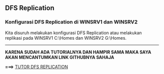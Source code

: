 ## DFS Replication
### Konfigurasi DFS Replication di WINSRV1 dan WINSRV2
Kita disuruh melakukan konfigurasi DFS Replication atau melakukan replikasi pada WINSRV1 C:\Homes dan WINSRV2 G:\Homes.

---

**KARENA SUDAH ADA TUTORIALNYA DAN HAMPIR SAMA MAKA SAYA AKAN MENCANTUMKAN LINK GITHUBNYA SAHAJA**

**===>** [TUTOR DFS REPLICATION](https://github.com/hekerff/Client-Server/blob/main/Windows%20Server/DFS%20Replication.md)
